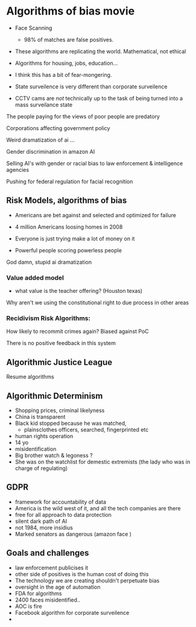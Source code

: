 # Algorithms of bias movie

* Face Scanning
	* 98% of matches are false positives. 
* These algorithms are replicating the world. Mathematical, not ethical


* Algorithms for housing, jobs, education...


* I think this has a bit of fear-mongering. 
* State surveilence is very different than corporate surveilence
* CCTV cams are *not* technically up to the task of being turned into a mass surveilance state

The people paying for the views of poor people are predatory

Corporations affecting government policy

Weird dramatization of ai ...

Gender discrimination in amazon AI 



Selling AI's with gender or racial bias to law enforcement & intelligence agencies


Pushing for federal regulation for facial recognition


## Risk Models, algorithms of bias

* Americans are bet against and selected and optimized for failure
* 4 million Americans loosing homes in 2008
* Everyone is just trying make a lot of money on it

* Powerful people scoring powerless people 


God damn, stupid ai dramatization

### Value added model
* what value is the teacher offering? (Houston texas)

Why aren't we using the constitutional right to due process in other areas



### Recidivism Risk Algorithms:
How likely to recommit crimes again?
Biased against PoC

There is no positive feedback in this system



## Algorithmic Justice League

Resume algorithms 




## Algorithmic Determinism
* Shopping prices, criminal likelyness
* China is transparent
* Black kid stopped because he was matched, 
	* plainsclothes officers, searched, fingerprinted etc
* human rights operation
* 14 yo
* misidentification
* Big brother watch & legoness ?
* She was on the watchlist for demestic extremists (the lady who was in charge of regulating)
## GDPR
* framework for accountability of data
* America is the wild west of it, and all the tech companies are there
* free for all approach to data protection
* silent dark path of AI
* not 1984, more insidius
* Marked senators as dangerous (amazon face )


## Goals and challenges
* law enforcement publicises it
* other side of positives is the human cost of doing this
* The technology we are creating shouldn't perpetuate bias
* oversight in the age of automation
* FDA for algorithms
* 2400 faces misidentified..
* AOC is fire
* Facebook algorithm for corporate surveilence
* 